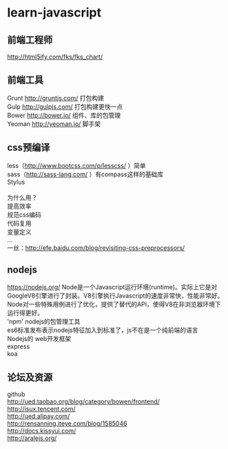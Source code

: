 # learn-javascript
## 前端工程师

http://html5ify.com/fks/fks_chart/

## 前端工具

Grunt  http://gruntjs.com/   打包构建<br>
Gulp   http://gulpjs.com/    打包构建更快一点<br>
Bower  http://bower.io/      组件、库的包管理<br>
Yeoman http://yeoman.io/     脚手架<br>

## css预编译

less（http://www.bootcss.com/p/lesscss/ ）简单<br>
sass（http://sass-lang.com/ ）有compass这样的基础库<br>
Stylus<br><br>
为什么用？<br>
提高效率<br>
规范css编码<br>
代码复用<br>
变量定义<br>
…<br>
一丝：http://efe.baidu.com/blog/revisiting-css-preprocessors/ 
## nodejs

https://nodejs.org/
Node是一个Javascript运行环境(runtime)。实际上它是对GoogleV8引擎进行了封装。V8引擎执行Javascript的速度非常快，性能非常好。Node对一些特殊用例进行了优化，提供了替代的API，使得V8在非浏览器环境下运行得更好。<br>
'npm'   nodejs的包管理工具<br>
es6标准发布表示nodejs特征加入到标准了，js不在是一个纯前端的语言<br>
Nodejs的 web开发框架<br>
       express <br>
       koa <br>
## 论坛及资源

github<br>
http://ued.taobao.org/blog/category/bowen/frontend/<br>
http://isux.tencent.com/<br>
http://ued.alipay.com/<br>
http://rensanning.iteye.com/blog/1585046<br>
http://docs.kissyui.com/<br>
http://aralejs.org/
